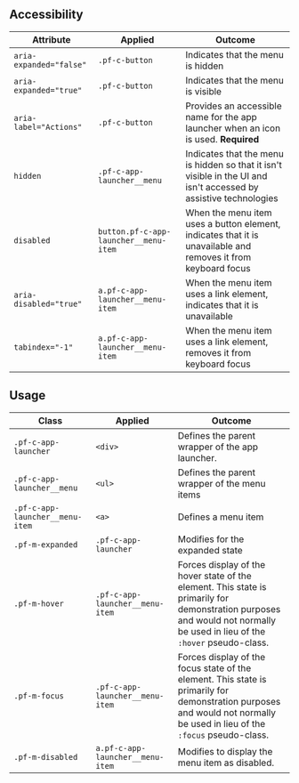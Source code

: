 ## Accessibility

<div class="table-wrapper">

| Attribute | Applied | Outcome |
| -- | -- | -- |
| `aria-expanded="false"` | `.pf-c-button` |  Indicates that the menu is hidden |
| `aria-expanded="true"` | `.pf-c-button` |  Indicates that the menu is visible |
| `aria-label="Actions"` | `.pf-c-button` | Provides an accessible name for the app launcher when an icon is used. **Required** |
| `hidden` | `.pf-c-app-launcher__menu` | Indicates that the menu is hidden so that it isn't visible in the UI and isn't accessed by assistive technologies |
| `disabled` | `button.pf-c-app-launcher__menu-item` | When the menu item uses a button element, indicates that it is unavailable and removes it from keyboard focus |
| `aria-disabled="true"` | `a.pf-c-app-launcher__menu-item` | When the menu item uses a link element, indicates that it is unavailable |
| `tabindex="-1"` | `a.pf-c-app-launcher__menu-item` | When the menu item uses a link element, removes it from keyboard focus |

</div>

<div class="table-wrapper">

## Usage

| Class | Applied | Outcome |
| -- | -- | -- |
| `.pf-c-app-launcher` | `<div>` | Defines the parent wrapper of the app launcher. |
| `.pf-c-app-launcher__menu` | `<ul>` | Defines the parent wrapper of the menu items |
| `.pf-c-app-launcher__menu-item` | `<a>` | Defines a menu item |
| `.pf-m-expanded` | `.pf-c-app-launcher` | Modifies for the expanded state |
| `.pf-m-hover` | `.pf-c-app-launcher__menu-item` | Forces display of the hover state of the element. This state is primarily for demonstration purposes and would not normally be used in lieu of the `:hover` pseudo-class. |
| `.pf-m-focus` | `.pf-c-app-launcher__menu-item` | Forces display of the focus state of the element. This state is primarily for demonstration purposes and would not normally be used in lieu of the `:focus` pseudo-class. |
| `.pf-m-disabled` | `a.pf-c-app-launcher__menu-item` | Modifies to display the menu item as disabled.|

</div>